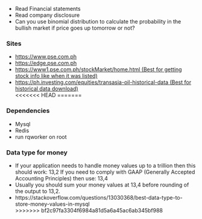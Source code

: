 <ul>
<li>Read Financial statements</li>
<li>Read company disclosure</li>
<li>Can you use binomial distribution to calculate the probability in the bullish market if price goes up tomorrow or not?</li>
</ul>

<h3>Sites</h3>
<ul>
<li><a href="https://www.pse.com.ph">https://www.pse.com.ph</a></li>
<li><a href="https://edge.pse.com.ph">https://edge.pse.com.ph</a></li>
<li><a href="https://www1.pse.com.ph/stockMarket/home.html">https://www1.pse.com.ph/stockMarket/home.html (Best for getting stock info like when it was listed)</a></li>
<li><a href="https://ph.investing.com/equities/transasia-oil-historical-data">https://ph.investing.com/equities/transasia-oil-historical-data (Best for historical data download)</a></li>
<<<<<<< HEAD
=======
</ul>


<h3>Dependencies</h3>
<ul>
<li>Mysql</li>
<li>Redis</li>
<li>run rqworker on root</li>
</ul>


<h3>Data type for money</h3>
<ul>
<li>If your application needs to handle money values up to a trillion then this should work: 13,2 If you need to comply with GAAP (Generally Accepted Accounting Principles) then use: 13,4</li>
<li>Usually you should sum your money values at 13,4 before rounding of the output to 13,2.</li>
<li>https://stackoverflow.com/questions/13030368/best-data-type-to-store-money-values-in-mysql</li>
>>>>>>> bf2c97fa3304f6984a81d5a6a45ac6ab345bf988
</ul>